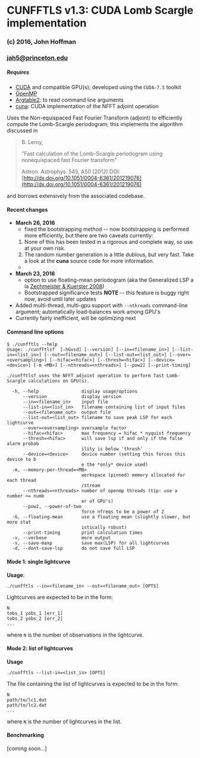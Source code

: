 # CUNFFTLS v1.3: CUDA Lomb Scargle implementation

### (c) 2016, John Hoffman
### jah5@princeton.edu

##### Requires 
* [CUDA](https://developer.nvidia.com/cuda-toolkit) and compatible GPU(s); developed using the `CUDA-7.5` toolkit
* [OpenMP](http://openmp.org)
* [Argtable2](http://argtable.sourceforge.net/): to read command line arguments
* [cuna](https://github.com/johnh2o2/cunfft_adjoint): CUDA implementation of the NFFT adjoint operation

Uses the Non-equispaced Fast Fourier Transform (adjoint) to 
efficiently compute the Lomb-Scargle periodogram; this implements
the algorithm discussed in

>  B. Leroy,
>
>  "Fast calculation of the Lomb-Scargle periodogram using
>   nonequispaced fast Fourier transform"
>
>  Astron. Astrophys. 545, A50 (2012)
>  DOI: [http://dx.doi.org/10.1051/0004-6361/201219076](http://dx.doi.org/10.1051/0004-6361/201219076)

and borrows extensively from the associated codebase.

#### Recent changes
* **March 26, 2016**
   * fixed the bootstrapping method -- now bootstrapping is performed more efficiently, but there are two caveats currently:
	1. None of this has been tested in a rigorous and complete way, so use at your own risk.
	2. The random number generation is a little dubious, but very fast. Take a look at the **cuna** source code for more information.
   * 
* **March 23, 2016**
   * option to use floating-mean periodogram (aka the Generalized LSP a la [Zechmeister & Kuerster 2008](http://www.aanda.org/articles/aa/abs/2009/11/aa11296-08/aa11296-08.html))
   * Bootstrapped significance tests **NOTE** -- this feature is buggy right now, avoid until later updates
* Added multi-thread, multi-gpu support with `--nthreads` command-line argument; automatically load-balances work among GPU's
* Currently fairly inefficient, will be optimizing next

#### Command line options

```
$ ./cunfftls --help
Usage: ./cunfftlsf  [-hGvsd] [--version] [--in=<filename_in>] [--list-in=<list_in>] [--out=<filename_out>] [--list-out=<list_out>] [--over=<oversampling>] [--hifac=<hifac>] [--thresh=<hifac>] [--device=<device>] [-m <MB>] [--nthreads=<nthreads>] [--pow2] [--print-timing]

./cunfftlsf uses the NFFT adjoint operation to perform fast Lomb-Scargle calculations on GPU(s).

  -h, --help                display usage/options
      --version             display version
      --in=<filename_in>    input file
      --list-in=<list_in>   filename containing list of input files
      --out=<filename_out>  output file
      --list-out=<list_out> filename to save peak LSP for each lightcurve
      --over=<oversampling> oversample factor
      --hifac=<hifac>       max frequency = hifac * nyquist frequency
      --thresh=<hifac>      will save lsp if and only if the false alarm probab
                            ility is below 'thresh'
      --device=<device>     device number (setting this forces this device to b
                            e the *only* device used)
  -m, --memory-per-thread=<MB> 
                            workspace (pinned) memory allocated for each thread
                            /stream
      --nthreads=<nthreads> number of openmp threads (tip: use a number >= numb
                            er of GPU's)
      --pow2, --power-of-two 
                            force nfreqs to be a power of 2
  -G, --floating-mean       use a floating mean (slightly slower, but more stat
                            istically robust)
      --print-timing        print calculation times
  -v, --verbose             more output
  -s, --save-maxp           save max(LSP) for all lightcurves
  -d, --dont-save-lsp       do not save full LSP
 ```

#### Mode 1: single lightcurve
**Usage**:

```
./cunfftls --in=<filename_in> --out=<filename_out> [OPTS]

```

Lightcurves are expected to be in the form:

```
N
tobs_1 yobs_1 [err_1]
tobs_2 yobs_2 [err_2]
...
```

where `N` is the number of observations in the lightcurve.

#### Mode 2: list of lightcurves

**Usage**

```
./cunfftls --list-in=<list_in> [OPTS]
```

The file containing the list of lightcurves is expected to be
in the form:

```
N
path/to/lc1.dat
path/to/lc2.dat
...
```

where `N` is the number of lightcurves in the list.

#### Benchmarking

[coming soon...]

